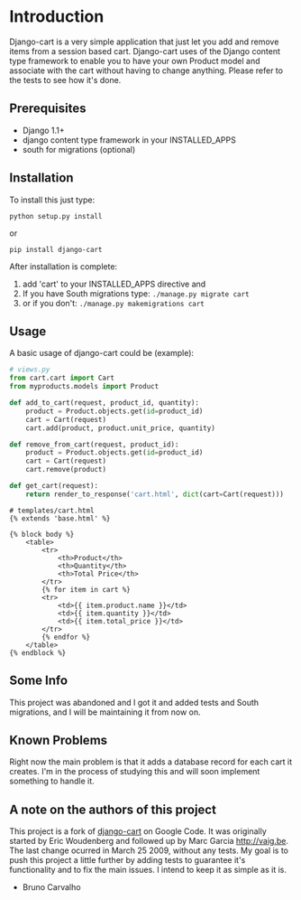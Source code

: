 # Introduction

Django-cart is a very simple application that just let you add and remove items from a session based cart. Django-cart uses of the Django content type framework to enable you to have your own Product model and associate with the cart without having to change anything. Please refer to the tests to see how it's done.

## Prerequisites

- Django 1.1+
- django content type framework in your INSTALLED_APPS
- south for migrations (optional)

## Installation

To install this just type:

```
python setup.py install
```

or

```
pip install django-cart
```

After installation is complete:

1. add 'cart' to your INSTALLED_APPS directive and
2. If you have South migrations type: `./manage.py migrate cart`
3. or if you don't: `./manage.py makemigrations cart`

## Usage

A basic usage of django-cart could be (example):

```python
# views.py
from cart.cart import Cart
from myproducts.models import Product

def add_to_cart(request, product_id, quantity):
    product = Product.objects.get(id=product_id)
    cart = Cart(request)
    cart.add(product, product.unit_price, quantity)

def remove_from_cart(request, product_id):
    product = Product.objects.get(id=product_id)
    cart = Cart(request)
    cart.remove(product)

def get_cart(request):
    return render_to_response('cart.html', dict(cart=Cart(request)))
```

```django
# templates/cart.html
{% extends 'base.html' %}

{% block body %}
    <table>
        <tr>
            <th>Product</th>
            <th>Quantity</th>
            <th>Total Price</th>
        </tr>
        {% for item in cart %}
        <tr>
            <td>{{ item.product.name }}</td>
            <td>{{ item.quantity }}</td>
            <td>{{ item.total_price }}</td>
        </tr>
        {% endfor %}
    </table>
{% endblock %}
```

## Some Info

This project was abandoned and I got it and added tests and South migrations, and I will be maintaining it from now on. 

## Known Problems

Right now the main problem is that it adds a database record for each cart it creates. I'm in the process of studying this and will soon implement something to handle it.


## A note on the authors of this project

This project is a fork of [django-cart](http://code.google.com/p/django-cart/ "django-cart") on Google Code. It was originally started by Eric Woudenberg and followed up by Marc Garcia <http://vaig.be>. The last change ocurred in March 25 2009, without any tests. My goal is to push this project a little further by adding tests to guarantee it's functionality and to fix the main issues. I intend to keep it as simple as it is.

- Bruno Carvalho
